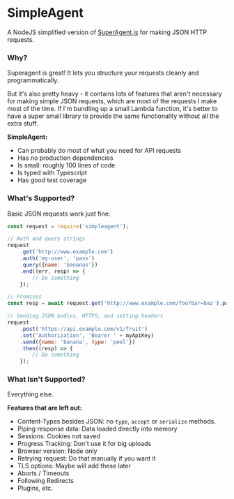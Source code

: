 # SimpleAgent
A NodeJS simplified version of [SuperAgent.js](http://visionmedia.github.io/superagent/)
for making JSON HTTP requests.

### Why?
Superagent is great!  It lets you structure your requests cleanly and programmatically.

But it's also pretty heavy - it contains lots of features that aren't necessary
for making simple JSON requests, which are most of the requests I make most of
the time.  If I'm bundling up a small Lambda function, it's better to have a
super small library to provide the same functionality without all the extra
stuff.

**SimpleAgent:**
- Can probably do most of what you need for API requests
- Has no production dependencies
- Is small: roughly 100 lines of code
- Is typed with Typescript
- Has good test coverage

### What's Supported?
Basic JSON requests work just fine:

```javascript
const request = require('simpleagent');

// Auth and query strings
request
    .get('http://www.example.com')
    .auth('my-user', 'pass')
    .query({name: 'bananas'})
    .end((err, resp) => {
        // Do something
    });

// Promises
const resp = await request.get('http://www.example.com/foo?bar=baz').promise();

// Sending JSON bodies, HTTPS, and setting headers
request
    .post('https://api.example.com/v1/fruit')
    .set('Authorization', 'Bearer ' + myApiKey)
    .send({name: 'banana', type: 'peel'})
    .then((resp) => {
        // Do something
    });
```

### What Isn't Supported?
Everything else.

**Features that are left out:**
- Content-Types besides JSON: no `type`, `accept` or `serialize` methods.
- Piping response data: Data loaded directly into memory
- Sessions: Cookies not saved
- Progress Tracking: Don't use it for big uploads
- Browser version: Node only
- Retrying request: Do that manually if you want it
- TLS options: Maybe will add these later
- Aborts / Timeouts
- Following Redirects
- Plugins, etc.
